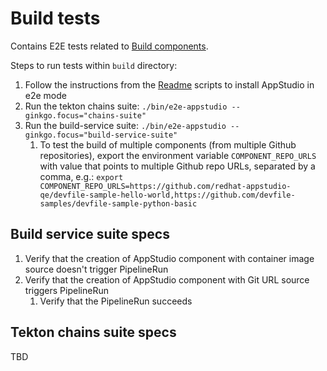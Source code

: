 # Build tests

Contains E2E tests related to [Build components](https://github.com/redhat-appstudio/infra-deployments/tree/main/components/build).

Steps to run tests within `build` directory:

1. Follow the instructions from the [Readme](../../docs/Installation.md) scripts to install AppStudio in e2e mode
2. Run the tekton chains suite: `./bin/e2e-appstudio --ginkgo.focus="chains-suite"`
3. Run the build-service suite: `./bin/e2e-appstudio --ginkgo.focus="build-service-suite"`
   1. To test the build of multiple components (from multiple Github repositories), export the environment variable `COMPONENT_REPO_URLS` with value that points
      to multiple Github repo URLs, separated by a comma, e.g.: `export COMPONENT_REPO_URLS=https://github.com/redhat-appstudio-qe/devfile-sample-hello-world,https://github.com/devfile-samples/devfile-sample-python-basic`

## Build service suite specs

1. Verify that the creation of AppStudio component with container image source doesn't trigger PipelineRun
2. Verify that the creation of AppStudio component with Git URL source triggers PipelineRun
   1. Verify that the PipelineRun succeeds

## Tekton chains suite specs
TBD

